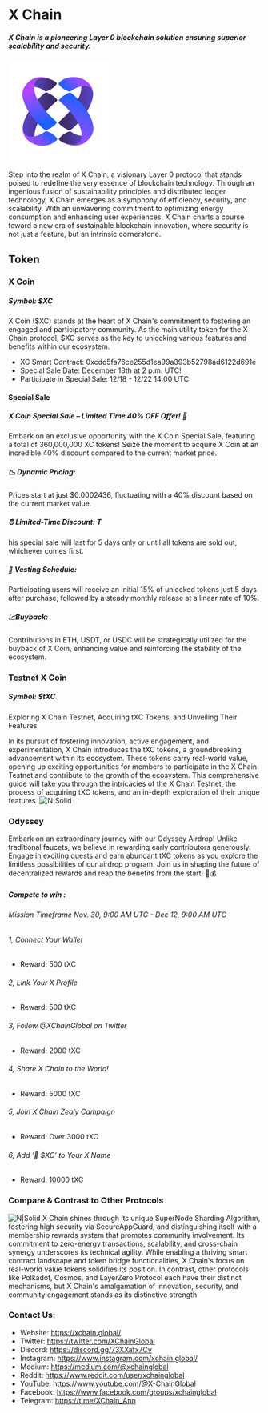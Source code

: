 # X Chain
##### _X Chain is a pioneering Layer 0 blockchain solution ensuring superior scalability and security._

![N|Solid](https://raw.githubusercontent.com/XChainCoin/XChain/main/icon200.png)

Step into the realm of X Chain, a visionary Layer 0 protocol that stands poised to redefine the very essence of blockchain technology. Through an ingenious fusion of sustainability principles and distributed ledger technology, X Chain emerges as a symphony of efficiency, security, and scalability. With an unwavering commitment to optimizing energy consumption and enhancing user experiences, X Chain charts a course toward a new era of sustainable blockchain innovation, where security is not just a feature, but an intrinsic cornerstone.

## Token
### X Coin
##### Symbol: $XC
X Coin ($XC) stands at the heart of X Chain's commitment to fostering an engaged and participatory community. As the main utility token for the X Chain protocol, $XC serves as the key to unlocking various features and benefits within our ecosystem.

- XC Smart Contract: 0xcdd5fa76ce255d1ea99a393b52798ad6122d691e
- Special Sale Date: December 18th at 2 p.m. UTC! 
- Participate in Special Sale: 12/18 - 12/22 14:00 UTC

#### Special Sale
##### X Coin Special Sale – Limited Time 40% OFF Offer! 🚀
Embark on an exclusive opportunity with the X Coin Special Sale, featuring a total of 360,000,000 XC tokens! Seize the moment to acquire X Coin at an incredible 40% discount compared to the current market price.
##### 📉 Dynamic Pricing: 
Prices start at just $0.0002436, fluctuating with a 40% discount based on the current market value.
##### ⏰ Limited-Time Discount: T
his special sale will last for 5 days only or until all tokens are sold out, whichever comes first.
##### 💸 Vesting Schedule: 
Participating users will receive an initial 15% of unlocked tokens just 5 days after purchase, followed by a steady monthly release at a linear rate of 10%.
##### 📈Buyback: 
Contributions in ETH, USDT, or USDC will be strategically utilized for the buyback of X Coin, enhancing value and reinforcing the stability of the ecosystem.


### Testnet X Coin
##### Symbol: $tXC
Exploring X Chain Testnet, Acquiring tXC Tokens, and Unveiling Their Features

In its pursuit of fostering innovation, active engagement, and experimentation, X Chain introduces the tXC tokens, a groundbreaking advancement within its ecosystem. These tokens carry real-world value, opening up exciting opportunities for members to participate in the X Chain Testnet and contribute to the growth of the ecosystem. This comprehensive guide will take you through the intricacies of the X Chain Testnet, the process of acquiring tXC tokens, and an in-depth exploration of their unique features.
![N|Solid](https://3410448837-files.gitbook.io/~/files/v0/b/gitbook-x-prod.appspot.com/o/spaces%2FLy2BXHXVCYtKnMjXH4WE%2Fuploads%2FwRHModL0y8SScqZUL7hb%2FTokenomics2.png?alt=media&token=5ce3f3a1-0706-4516-8331-83fd453d5e86)

### Odyssey
Embark on an extraordinary journey with our Odyssey Airdrop! Unlike traditional faucets, we believe in rewarding early contributors generously. Engage in exciting quests and earn abundant tXC tokens as you explore the limitless possibilities of our airdrop program. Join us in shaping the future of decentralized rewards and reap the benefits from the start! 🚀💰

##### Compete to win : ​
###### Mission Timeframe Nov. 30, 9:00 AM UTC - Dec 12, 9:00 AM UTC
###### 1, Connect Your Wallet
- Reward: 500 tXC
###### 2, Link Your X Profile
- Reward: 500 tXC
###### 3, Follow @XChainGlobal on Twitter
- Reward: 2000 tXC
###### 4, Share X Chain to the World!
- Reward: 5000 tXC
###### 5, Join X Chain Zealy Campaign
- Reward: Over 3000 tXC
###### 6, Add ‘🌙 $XC’ to Your X Name
- Reward: 10000 tXC

### Compare & Contrast to Other Protocols

![N|Solid](https://3410448837-files.gitbook.io/~/files/v0/b/gitbook-x-prod.appspot.com/o/spaces%2FLy2BXHXVCYtKnMjXH4WE%2Fuploads%2FXw9gWef8WBWNub4g8kEY%2FFeatures.png?alt=media&token=b3664404-d7e5-4de1-a8a6-67f6864d94aa)
X Chain shines through its unique SuperNode Sharding Algorithm, fostering high security via SecureAppGuard, and distinguishing itself with a membership rewards system that promotes community involvement. Its commitment to zero-energy transactions, scalability, and cross-chain synergy underscores its technical agility. While enabling a thriving smart contract landscape and token bridge functionalities, X Chain's focus on real-world value tokens solidifies its position. In contrast, other protocols like Polkadot, Cosmos, and LayerZero Protocol each have their distinct mechanisms, but X Chain's amalgamation of innovation, security, and community engagement stands as its distinctive strength.

### Contact Us:
- Website: https://xchain.global/ 
- Twitter: https://twitter.com/XChainGlobal 
- Discord: https://discord.gg/73XXafx7Cv 
- Instagram: https://www.instagram.com/xchain.global/ 
- Medium: https://medium.com/@xchainglobal 
- Reddit: https://www.reddit.com/user/xchainglobal 
- YouTube: https://www.youtube.com/@X-ChainGlobal 
- Facebook: https://www.facebook.com/groups/xchainglobal 
- Telegram: https://t.me/XChain_Ann 